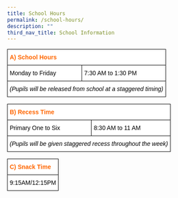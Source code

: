 ```yaml
---
title: School Hours
permalink: /school-hours/
description: ""
third_nav_title: School Information
---
```

<style type="text/css">
.tg  {border-collapse:collapse;border-spacing:0;}
.tg td{border-color:black;border-style:solid;border-width:1px;font-family:Arial, sans-serif;font-size:14px;
  overflow:hidden;padding:10px 5px;word-break:normal;}
.tg th{border-color:black;border-style:solid;border-width:1px;font-family:Arial, sans-serif;font-size:14px;
  font-weight:normal;overflow:hidden;padding:10px 5px;word-break:normal;}
.tg .tg-uc8z{background-color:#FFF;color:#000000;font-style:italic;text-align:left;vertical-align:top}
.tg .tg-2toz{background-color:#FFF;color:#F60;font-weight:bold;text-align:left;vertical-align:top}
.tg .tg-lm9i{background-color:#FFF;color:#808080;text-align:left;vertical-align:top}
</style>
<table class="tg">
<thead>
  <tr>
    <th class="tg-2toz" colspan="2"><span style="font-weight:bold">A) School Hours</span></th>
  </tr>
</thead>
<tbody>
  <tr>
    <td class="tg-lm9i"><span style="color:#000">Monday to Friday</span></td>
    <td class="tg-lm9i"><span style="color:#000">7:30 AM to 1:30 PM</span></td>
  </tr>
  <tr>
    <td class="tg-uc8z" colspan="2">(Pupils will be released from school at a staggered timing)</td>
  </tr>
</tbody>
</table>

<style type="text/css">
.tg  {border-collapse:collapse;border-spacing:0;}
.tg td{border-color:black;border-style:solid;border-width:1px;font-family:Arial, sans-serif;font-size:14px;
  overflow:hidden;padding:10px 5px;word-break:normal;}
.tg th{border-color:black;border-style:solid;border-width:1px;font-family:Arial, sans-serif;font-size:14px;
  font-weight:normal;overflow:hidden;padding:10px 5px;word-break:normal;}
.tg .tg-uc8z{background-color:#FFF;color:#000000;font-style:italic;text-align:left;vertical-align:top}
.tg .tg-2toz{background-color:#FFF;color:#F60;font-weight:bold;text-align:left;vertical-align:top}
.tg .tg-lm9i{background-color:#FFF;color:#808080;text-align:left;vertical-align:top}
</style>
<table class="tg">
<thead>
  <tr>
    <th class="tg-2toz" colspan="2"><span style="font-weight:bold">B) Recess Time</span></th>
  </tr>
</thead>
<tbody>
  <tr>
    <td class="tg-lm9i"><span style="color:#000">Primary One to Six</span></td>
    <td class="tg-lm9i"><span style="color:#000">8:30 AM to 11 AM</span></td>
  </tr>
  <tr>
    <td class="tg-uc8z" colspan="2">(Pupils will be given staggered recess throughout the week)</td>
  </tr>
</tbody>
</table>

<style type="text/css">
.tg  {border-collapse:collapse;border-spacing:0;}
.tg td{border-color:black;border-style:solid;border-width:1px;font-family:Arial, sans-serif;font-size:14px;
  overflow:hidden;padding:10px 5px;word-break:normal;}
.tg th{border-color:black;border-style:solid;border-width:1px;font-family:Arial, sans-serif;font-size:14px;
  font-weight:normal;overflow:hidden;padding:10px 5px;word-break:normal;}
.tg .tg-2toz{background-color:#FFF;color:#F60;font-weight:bold;text-align:left;vertical-align:top}
.tg .tg-lm9i{background-color:#FFF;color:#808080;text-align:left;vertical-align:top}
</style>
<table class="tg">
<thead>
  <tr>
    <th class="tg-2toz" colspan="2"><span style="font-weight:bold">C) Snack Time</span></th>
  </tr>
</thead>
<tbody>
  <tr>
    <td class="tg-lm9i" colspan="2"><span style="color:#000">9:15AM/12:15PM</span></td>
  </tr>
</tbody>
</table>
